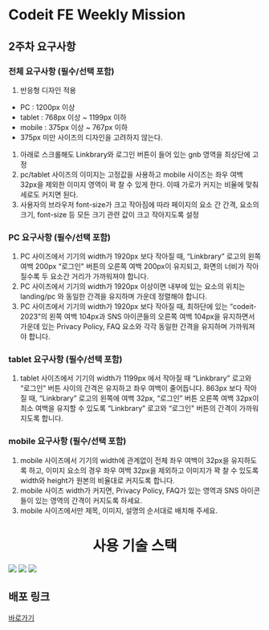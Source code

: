 # Codeit FE Weekly Mission

## 2주차 요구사항

### 전체 요구사항 (필수/선택 포함)

1. 반응형 디자인 적용

- PC : 1200px 이상
- tablet : 768px 이상 ~ 1199px 이하
- mobile : 375px 이상 ~ 767px 이하
- 375px 미만 사이즈의 디자인을 고려하지 않는다.

1. 아래로 스크롤해도 Linkbrary와 로그인 버튼이 들어 있는 gnb 영역을 최상단에 고정
2. pc/tablet 사이즈의 이미지는 고정값을 사용하고 mobile 사이즈는 좌우 여백 32px을 제외한 이미지 영역이 꽉 찰 수 있게 한다. 이때 가로가 커지는 비율에 맞춰 세로도 커지면 된다.
3. 사용자의 브라우저 font-size가 크고 작아짐에 따라 페이지의 요소 간 간격, 요소의 크기, font-size 등 모든 크기 관련 값이 크고 작아지도록 설정

### PC 요구사항 (필수/선택 포함)

1. PC 사이즈에서 기기의 width가
   1920px 보다 작아질 때, “Linkbrary” 로고의 왼쪽 여백 200px “로그인" 버튼의 오른쪽 여백 200px이 유지되고, 화면의 너비가 작아질수록 두 요소간 거리가 가까워져야 합니다.
2. PC 사이즈에서 기기의 width가
   1920px 이상이면 내부에 있는 요소의 위치는 landing/pc 와 동일한 간격을 유지하며 가운데 정렬해야 합니다.
3. PC 사이즈에서 기기의 width가
   1920px 보다 작아질 때, 최하단에 있는 “codeit-2023”의 왼쪽 여백 104px과 SNS 아이콘들의 오른쪽 여백 104px을 유지하면서 가운데 있는 Privacy Policy, FAQ 요소와 각각 동일한 간격을 유지하며 가까워져야 합니다.

### tablet 요구사항 (필수/선택 포함)

1. tablet 사이즈에서 기기의 width가
   1199px 에서 작아질 때 “Linkbrary” 로고와 “로그인” 버튼 사이의 간격은 유지하고 좌우 여백이 줄어듭니다.
   863px 보다 작아질 때, “Linkbrary” 로고의 왼쪽에 여백 32px, “로그인” 버튼 오른쪽 여백 32px이 최소 여백을 유지할 수 있도록 “Linkbrary” 로고와 “로그인" 버튼의 간격이 가까워지도록 합니다.

### mobile 요구사항 (필수/선택 포함)

1. mobile 사이즈에서 기기의 width에 관계없이 전체 좌우 여백이 32px을 유지하도록 하고, 이미지 요소의 경우 좌우 여백 32px을 제외하고 이미지가 꽉 찰 수 있도록 width와 height가 원본의 비율대로 커지도록 합니다.
2. mobile 사이즈 width가 커지면, Privacy Policy, FAQ가 있는 영역과 SNS 아이콘들이 있는 영역의 간격이 커지도록 하세요.
3. mobile 사이즈에서만 제목, 이미지, 설명의 순서대로 배치해 주세요.

<div style="text-align: center;"><h1>사용 기술 스택</h1></div>

<div>
	<img src="https://img.shields.io/badge/html5-E34F26?style=for-the-badge&logo=html5&logoColor=white">
  <img src="https://img.shields.io/badge/css-1572B6?style=for-the-badge&logo=css3&logoColor=white"> 
  <img src="https://img.shields.io/badge/github-181717?style=for-the-badge&logo=github&logoColor=white">
</div>

## 배포 링크

[바로가기](https://weekly-codeit-henry.netlify.app/)
